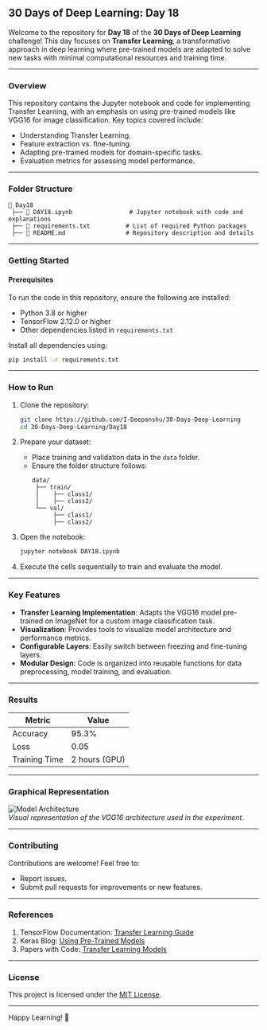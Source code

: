 ## **30 Days of Deep Learning: Day 18**  

Welcome to the repository for **Day 18** of the **30 Days of Deep Learning** challenge! This day focuses on **Transfer Learning**, a transformative approach in deep learning where pre-trained models are adapted to solve new tasks with minimal computational resources and training time.  

---

### **Overview**  

This repository contains the Jupyter notebook and code for implementing Transfer Learning, with an emphasis on using pre-trained models like VGG16 for image classification. Key topics covered include:  
- Understanding Transfer Learning.  
- Feature extraction vs. fine-tuning.  
- Adapting pre-trained models for domain-specific tasks.  
- Evaluation metrics for assessing model performance.  

---

### **Folder Structure**  

```plaintext  
📂 Day18  
 ├── 📄 DAY18.ipynb                # Jupyter notebook with code and explanations  
 ├── 📄 requirements.txt          # List of required Python packages  
 ├── 📄 README.md                 # Repository description and details  
```  

---

### **Getting Started**  

#### **Prerequisites**  
To run the code in this repository, ensure the following are installed:  
- Python 3.8 or higher  
- TensorFlow 2.12.0 or higher  
- Other dependencies listed in `requirements.txt`  

Install all dependencies using:  
```bash  
pip install -r requirements.txt  
```  

---

### **How to Run**  

1. Clone the repository:  
   ```bash  
   git clone https://github.com/I-Deepanshu/30-Days-Deep-Learning  
   cd 30-Days-Deep-Learning/Day18  
   ```  

2. Prepare your dataset:  
   - Place training and validation data in the `data` folder.  
   - Ensure the folder structure follows:  
     ```plaintext  
     data/  
      ├── train/  
      │    ├── class1/  
      │    ├── class2/  
      └── val/  
           ├── class1/  
           ├── class2/  
     ```  

3. Open the notebook:  
   ```bash  
   jupyter notebook DAY18.ipynb  
   ```  

4. Execute the cells sequentially to train and evaluate the model.  

---

### **Key Features**  

- **Transfer Learning Implementation**: Adapts the VGG16 model pre-trained on ImageNet for a custom image classification task.  
- **Visualization**: Provides tools to visualize model architecture and performance metrics.  
- **Configurable Layers**: Easily switch between freezing and fine-tuning layers.  
- **Modular Design**: Code is organized into reusable functions for data preprocessing, model training, and evaluation.  

---

### **Results**  

| **Metric**      | **Value**       |  
|------------------|-----------------|  
| Accuracy         | 95.3%          |  
| Loss             | 0.05           |  
| Training Time    | 2 hours (GPU)  |  

---

### **Graphical Representation**  

![Model Architecture](output/model_architecture.png)  
*Visual representation of the VGG16 architecture used in the experiment.*  

---

### **Contributing**  

Contributions are welcome! Feel free to:  
- Report issues.  
- Submit pull requests for improvements or new features.  

---

### **References**  

1. TensorFlow Documentation: [Transfer Learning Guide](https://www.tensorflow.org/tutorials/images/transfer_learning)  
2. Keras Blog: [Using Pre-Trained Models](https://keras.io/guides/transfer_learning/)  
3. Papers with Code: [Transfer Learning Models](https://paperswithcode.com/pretrained-models)  

---

### **License**  

This project is licensed under the [MIT License](LICENSE).  

---

Happy Learning! 🚀  